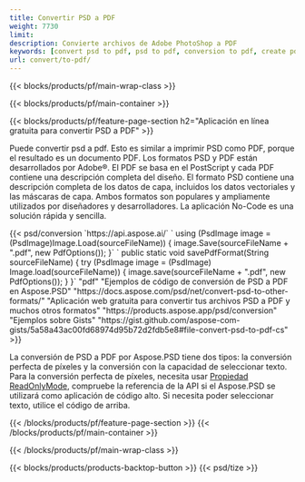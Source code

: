 ```yaml
---
title: Convertir PSD a PDF
weight: 7730
limit: 
description: Convierte archivos de Adobe PhotoShop a PDF
keywords: [convert psd to pdf, psd to pdf, conversion to pdf, create pdf from psd, print psd as pdf]
url: convert/to-pdf/
---
```


{{< blocks/products/pf/main-wrap-class >}}

{{< blocks/products/pf/main-container >}}

{{< blocks/products/pf/feature-page-section h2="Aplicación en línea gratuita para convertir PSD a PDF" >}}
<p>Puede convertir psd a pdf. Esto es similar a imprimir PSD como PDF, porque el resultado es un documento PDF. Los formatos PSD y PDF están desarrollados por Adobe®. El PDF se basa en el PostScript y cada PDF contiene una descripción completa del diseño. El formato PSD contiene una descripción completa de los datos de capa, incluidos los datos vectoriales y las máscaras de capa. Ambos formatos son populares y ampliamente utilizados por diseñadores y desarrolladores. La aplicación No-Code es una solución rápida y sencilla.</p>
{{< psd/conversion `https://api.aspose.ai/` 
`    using (PsdImage image = (PsdImage)Image.Load(sourceFileName))
    {
        image.Save(sourceFileName + ".pdf", new PdfOptions());
    }` 
	`    public static void savePdfFormat(String sourceFileName) {
        try (PsdImage image = (PsdImage) Image.load(sourceFileName)) {
            image.save(sourceFileName + ".pdf", new PdfOptions());
        }
    }` 
	"pdf" 
"Ejemplos de código de conversión de PSD a PDF en Aspose.PSD"  "https://docs.aspose.com/psd/net/convert-psd-to-other-formats/" 
"Aplicación web gratuita para convertir tus archivos PSD a PDF y muchos otros formatos" "https://products.aspose.app/psd/conversion" 
"Ejemplos sobre Gists" "https://gist.github.com/aspose-com-gists/5a58a43ac00fd68974d95b72d2fdb5e8#file-convert-psd-to-pdf-cs" >}}
<p>La conversión de PSD a PDF por Aspose.PSD tiene dos tipos: la conversión perfecta de píxeles y la conversión con la capacidad de seleccionar texto. Para la conversión perfecta de píxeles, necesita usar <a href="https://reference.aspose.com/psd/net/aspose.psd.imageloadoptions/psdloadoptions/readonlymode/">Propiedad ReadOnlyMode</a>, compruebe la referencia de la API si el Aspose.PSD se utilizará como aplicación de código alto. Si necesita poder seleccionar texto, utilice el código de arriba.</p>
{{< /blocks/products/pf/feature-page-section >}}
{{< /blocks/products/pf/main-container >}}


{{< /blocks/products/pf/main-wrap-class >}}

{{< blocks/products/products-backtop-button >}}
{{< psd/tize >}}
